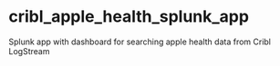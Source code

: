 # cribl_apple_health_splunk_app
Splunk app with dashboard for searching apple health data from Cribl LogStream
